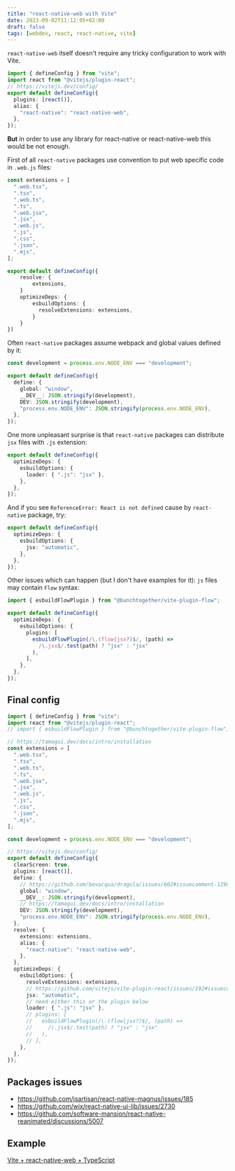 ```yaml
---
title: "react-native-web with Vite"
date: 2023-09-02T11:12:05+02:00
draft: false
tags: [webdev, react, react-native, vite]
---
```


`react-native-web` itself doesn't require any tricky configuration to work with Vite.



```ts
import { defineConfig } from "vite";
import react from "@vitejs/plugin-react";
// https://vitejs.dev/config/
export default defineConfig({
  plugins: [react()],
  alias: {
    "react-native": "react-native-web",
  },
});
```

**But** in order to use any library for react-native or react-native-web this would be not enough.

First of all `react-native` packages use convention to put web specific code in `.web.js` files:

```ts
const extensions = [
  ".web.tsx",
  ".tsx",
  ".web.ts",
  ".ts",
  ".web.jsx",
  ".jsx",
  ".web.js",
  ".js",
  ".css",
  ".json",
  ".mjs",
];

export default defineConfig({
	resolve: {
		extensions,
	}
	optimizeDeps: {
	    esbuildOptions: {
	      resolveExtensions: extensions,
	    }
	}
})
```

Often `react-native` packages assume webpack and global values defined by it:

```ts
const development = process.env.NODE_ENV === "development";

export default defineConfig({
  define: {
    global: "window",
    __DEV__: JSON.stringify(development),
    DEV: JSON.stringify(development),
    "process.env.NODE_ENV": JSON.stringify(process.env.NODE_ENV),
  },
});
```

One more unpleasant surprise is that `react-native` packages can distribute `jsx` files with `.js` extension:

```ts
export default defineConfig({
  optimizeDeps: {
    esbuildOptions: {
      loader: { ".js": "jsx" },
    },
  },
});
```

And if you see `ReferenceError: React is not defined` cause by `react-native` package, try:

```ts
export default defineConfig({
  optimizeDeps: {
    esbuildOptions: {
      jsx: "automatic",
    },
  },
});
```

Other issues which can happen (but I don't have examples for it): `js` files may contain `Flow` syntax:

```ts
import { esbuildFlowPlugin } from "@bunchtogether/vite-plugin-flow";

export default defineConfig({
  optimizeDeps: {
    esbuildOptions: {
      plugins: [
        esbuildFlowPlugin(/\.(flow|jsx?)$/, (path) =>
          /\.jsx$/.test(path) ? "jsx" : "jsx"
        ),
      ],
    },
  },
});
```

## Final config

```ts
import { defineConfig } from "vite";
import react from "@vitejs/plugin-react";
// import { esbuildFlowPlugin } from "@bunchtogether/vite-plugin-flow";

// https://tamagui.dev/docs/intro/installation
const extensions = [
  ".web.tsx",
  ".tsx",
  ".web.ts",
  ".ts",
  ".web.jsx",
  ".jsx",
  ".web.js",
  ".js",
  ".css",
  ".json",
  ".mjs",
];

const development = process.env.NODE_ENV === "development";

// https://vitejs.dev/config/
export default defineConfig({
  clearScreen: true,
  plugins: [react()],
  define: {
    // https://github.com/bevacqua/dragula/issues/602#issuecomment-1296313369
    global: "window",
    __DEV__: JSON.stringify(development),
    // https://tamagui.dev/docs/intro/installation
    DEV: JSON.stringify(development),
    "process.env.NODE_ENV": JSON.stringify(process.env.NODE_ENV),
  },
  resolve: {
    extensions: extensions,
    alias: {
      "react-native": "react-native-web",
    },
  },
  optimizeDeps: {
    esbuildOptions: {
      resolveExtensions: extensions,
      // https://github.com/vitejs/vite-plugin-react/issues/192#issuecomment-1627384670
      jsx: "automatic",
      // need either this or the plugin below
      loader: { ".js": "jsx" },
      // plugins: [
      //   esbuildFlowPlugin(/\.(flow|jsx?)$/, (path) =>
      //     /\.jsx$/.test(path) ? "jsx" : "jsx"
      //   ),
      // ],
    },
  },
});
```

## Packages issues

- https://github.com/jsartisan/react-native-magnus/issues/185
- https://github.com/wix/react-native-ui-lib/issues/2730
- https://github.com/software-mansion/react-native-reanimated/discussions/5007

## Example

[Vite + react-native-web + TypeScript](https://github.com/stereobooster/vite-rnw)
